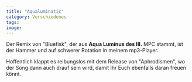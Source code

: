 ```yaml
---
title: "Aqualuminatic"
category: Verschiedenes
tags: 
image: 
---
```


Der Remix von "Bluefisk", der aus **Aqua Luminus des III.** MPC stammt, ist der Hammer und auf schwerer Rotation in meinem mp3-Player.

Hoffentlich klappt es reibungslos mit dem Release von "Aphrodismen", wo der Song dann auch drauf sein wird, damit Ihr Euch ebenfalls daran freuen könnt.

